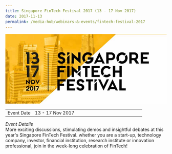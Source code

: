 ```yaml
---
title: Singapore FinTech Festival 2017 (13 - 17 Nov 2017)
date: 2017-11-13
permalink: /media-hub/webinars-&-events/fintech-festival-2017
---
```

![FinTech Festival 2017](/images/media-hub/events/till-2020/fintech-festival-2017.jpeg)

<table style="width:100%">
  <tr>
    <td style="width:20%">Event Date</td>	
    <td style="width:80%">13 - 17 Nov 2017</td>	
  </tr>
</table>

*Event Details*<br>
More exciting discussions, stimulating demos and insightful debates at this year's Singapore FinTech Festival. whether you are a start-up, technology company, investor, financial institution, research institute or innovation professional, join in the week-long celebration of FinTech!
